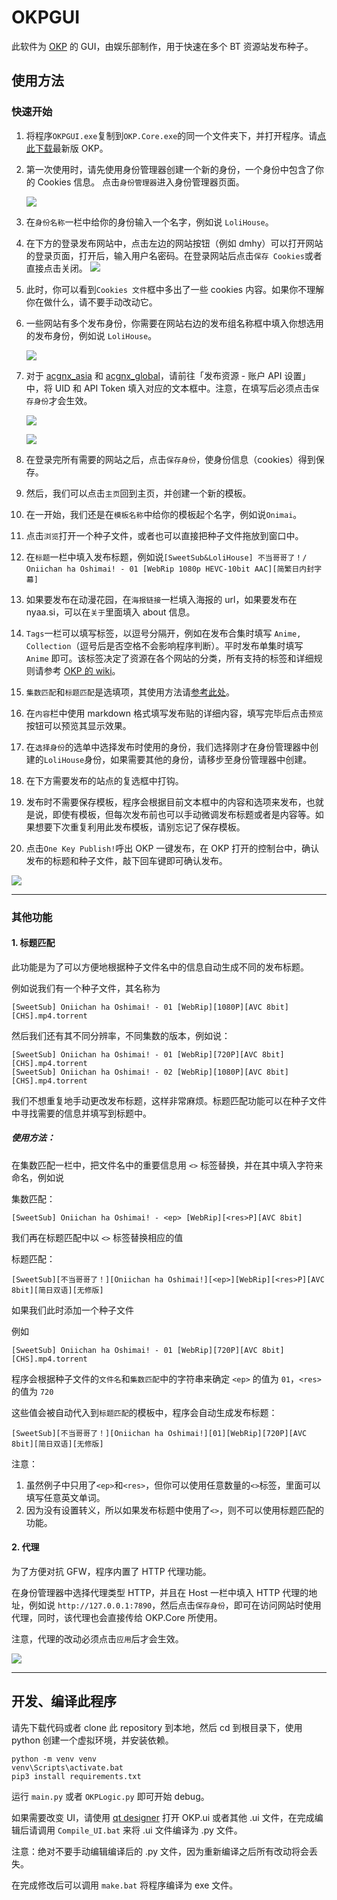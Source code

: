 # OKPGUI

此软件为 [OKP](https://github.com/AmusementClub/OKP/) 的 GUI，由娱乐部制作，用于快速在多个 BT 资源站发布种子。

## 使用方法

### 快速开始

1. 将程序`OKPGUI.exe`复制到`OKP.Core.exe`的同一个文件夹下，并打开程序。请[点此下载](https://github.com/AmusementClub/OKP/actions)最新版 OKP。
   
2. 第一次使用时，请先使用身份管理器创建一个新的身份，一个身份中包含了你的 Cookies 信息。
   点击`身份管理器`进入身份管理器页面。

   ![](/image/ProfileManager01.jpg)

3. 在`身份名称`一栏中给你的身份输入一个名字，例如说 `LoliHouse`。

4. 在下方的登录发布网站中，点击左边的网站按钮（例如 dmhy）可以打开网站的登录页面，打开后，输入用户名密码。在登录网站后点击`保存 Cookies`或者直接点击关闭。
   ![](image/login.jpg)

5. 此时，你可以看到`Cookies 文件`框中多出了一些 cookies 内容。如果你不理解你在做什么，请不要手动改动它。
   
6. 一些网站有多个发布身份，你需要在网站右边的发布组名称框中填入你想选用的发布身份，例如说 `LoliHouse`。 
   
   ![](image/ProfileManager02.jpg)

7. 对于 [acgnx_asia](https://share.acgnx.se/) 和 [acgnx_global](https://www.acgnx.se/)，请前往「发布资源 - 账户 API 设置」中，将 UID 和 API Token 填入对应的文本框中。注意，在填写后必须点击`保存身份`才会生效。

   ![](image/acgnx.jpg)

   ![](image/ProfileManager03.jpg)

8. 在登录完所有需要的网站之后，点击`保存身份`，使身份信息（cookies）得到保存。

9.  然后，我们可以点击`主页`回到主页，并创建一个新的模板。

10. 在一开始，我们还是在`模板名称`中给你的模板起个名字，例如说`Onimai`。

11. 点击`浏览`打开一个种子文件，或者也可以直接把种子文件拖放到窗口中。

12. 在`标题`一栏中填入发布标题，例如说`[SweetSub&LoliHouse] 不当哥哥了！/ Oniichan ha Oshimai! - 01 [WebRip 1080p HEVC-10bit AAC][简繁日内封字幕]`

13. 如果要发布在动漫花园，在`海报链接`一栏填入海报的 url，如果要发布在 nyaa.si，可以在`关于`里面填入 about 信息。

14. `Tags`一栏可以填写标签，以逗号分隔开，例如在发布合集时填写 `Anime, Collection`（逗号后是否空格不会影响程序判断）。平时发布单集时填写 `Anime` 即可。该标签决定了资源在各个网站的分类，所有支持的标签和详细规则请参考 [OKP 的 wiki](https://github.com/AmusementClub/OKP/wiki/TagsConvert)。

15. `集数匹配`和`标题匹配`是选填项，其使用方法请[参考此处](#标题匹配)。

16. 在`内容`栏中使用 markdown 格式填写发布贴的详细内容，填写完毕后点击`预览`按钮可以预览其显示效果。

17. 在`选择身份`的选单中选择发布时使用的身份，我们选择刚才在身份管理器中创建的`LoliHouse`身份，如果需要其他的身份，请移步至身份管理器中创建。

18. 在下方需要发布的站点的复选框中打钩。

19. 发布时不需要保存模板，程序会根据目前文本框中的内容和选项来发布，也就是说，即使有模板，但每次发布前也可以手动微调发布标题或者是内容等。如果想要下次重复利用此发布模板，请别忘记了保存模板。

20. 点击`One Key Publish!`呼出 OKP 一键发布，在 OKP 打开的控制台中，确认发布的标题和种子文件，敲下回车键即可确认发布。

![](image/Home01.jpg)

---

### 其他功能

#### 1. 标题匹配

此功能是为了可以方便地根据种子文件名中的信息自动生成不同的发布标题。


例如说我们有一个种子文件，其名称为

```
[SweetSub] Oniichan ha Oshimai! - 01 [WebRip][1080P][AVC 8bit][CHS].mp4.torrent
```

然后我们还有其不同分辨率，不同集数的版本，例如说：

```
[SweetSub] Oniichan ha Oshimai! - 01 [WebRip][720P][AVC 8bit][CHS].mp4.torrent
[SweetSub] Oniichan ha Oshimai! - 02 [WebRip][1080P][AVC 8bit][CHS].mp4.torrent
```

我们不想重复地手动更改发布标题，这样非常麻烦。标题匹配功能可以在种子文件中寻找需要的信息并填写到标题中。

##### 使用方法：

在集数匹配一栏中，把文件名中的重要信息用 `<>` 标签替换，并在其中填入字符来命名，例如说

集数匹配：
```
[SweetSub] Oniichan ha Oshimai! - <ep> [WebRip][<res>P][AVC 8bit]
```

我们再在标题匹配中以 `<>` 标签替换相应的值

标题匹配：
```
[SweetSub][不当哥哥了！][Oniichan ha Oshimai!][<ep>][WebRip][<res>P][AVC 8bit][简日双语][无修版]
```

如果我们此时添加一个种子文件

例如 
```
[SweetSub] Oniichan ha Oshimai! - 01 [WebRip][720P][AVC 8bit][CHS].mp4.torrent
```

程序会根据种子文件的`文件名`和`集数匹配`中的字符串来确定 `<ep>` 的值为 `01`，`<res>` 的值为 `720`

这些值会被自动代入到`标题匹配`的模板中，程序会自动生成发布标题：

```
[SweetSub][不当哥哥了！][Oniichan ha Oshimai!][01][WebRip][720P][AVC 8bit][简日双语][无修版]
```

注意：
1. 虽然例子中只用了`<ep>`和`<res>`，但你可以使用任意数量的`<>`标签，里面可以填写任意英文单词。
2. 因为没有设置转义，所以如果发布标题中使用了`<>`，则不可以使用标题匹配的功能。


#### 2. 代理

为了方便对抗 GFW，程序内置了 HTTP 代理功能。

在身份管理器中选择代理类型 HTTP，并且在 Host 一栏中填入 HTTP 代理的地址，例如说 `http://127.0.0.1:7890`，然后点击`保存身份`，即可在访问网站时使用代理，同时，该代理也会直接传给 OKP.Core 所使用。

注意，代理的改动必须点击`应用`后才会生效。

![](image/Proxy.jpg)

---

## 开发、编译此程序



请先下载代码或者 clone 此 repository 到本地，然后 cd 到根目录下，使用 python 创建一个虚拟环境，并安装依赖。

```
python -m venv venv
venv\Scripts\activate.bat
pip3 install requirements.txt
```

运行 `main.py` 或者 `OKPLogic.py` 即可开始 debug。

如果需要改变 UI，请使用 [qt designer](https://build-system.fman.io/qt-designer-download) 打开 OKP.ui 或者其他 .ui 文件，在完成编辑后请调用 `Compile_UI.bat` 来将 .ui 文件编译为 .py 文件。

注意：绝对不要手动编辑编译后的 .py 文件，因为重新编译之后所有改动将会丢失。

在完成修改后可以调用 `make.bat` 将程序编译为 exe 文件。 
